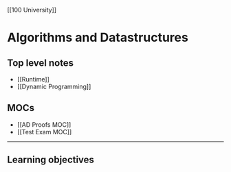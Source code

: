 [[100 University]]

# Algorithms and Datastructures

## Top level notes
- [[Runtime]]
- [[Dynamic Programming]]

## MOCs
- [[AD Proofs MOC]]
- [[Test Exam MOC]]

---
## Learning objectives